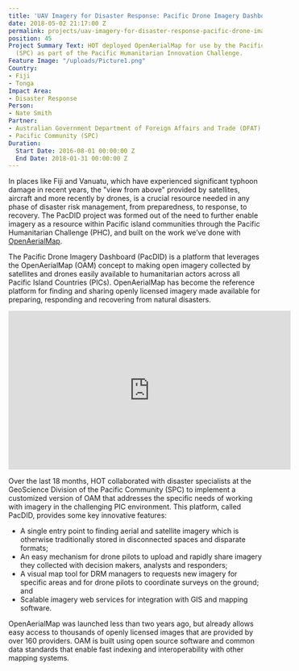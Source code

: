 ```yaml
---
title: 'UAV Imagery for Disaster Response: Pacific Drone Imagery Dashboard (PacDID)'
date: 2018-05-02 21:17:00 Z
permalink: projects/uav-imagery-for-disaster-response-pacific-drone-imagery-dashboard-pacdid
position: 45
Project Summary Text: HOT deployed OpenAerialMap for use by the Pacific Community
  (SPC) as part of the Pacific Humanitarian Innovation Challenge.
Feature Image: "/uploads/Picture1.png"
Country:
- Fiji
- Tonga
Impact Area:
- Disaster Response
Person:
- Nate Smith
Partner:
- Australian Government Department of Foreign Affairs and Trade (DFAT)
- Pacific Community (SPC)
Duration:
  Start Date: 2016-08-01 00:00:00 Z
  End Date: 2018-01-31 00:00:00 Z
---
```


In places like Fiji and Vanuatu, which have experienced significant typhoon damage in recent years, the "view from above" provided by satellites, aircraft and more recently by drones, is a crucial resource needed in any phase of disaster risk management, from preparedness, to response, to recovery. The PacDID project was formed out of the need to further enable imagery as a resource within Pacific island communities through the Pacific Humanitarian Challenge (PHC), and built on the work we’ve done with [OpenAerialMap](http://openaerialmap.org).

The Pacific Drone Imagery Dashboard (PacDID) is a platform that leverages the OpenAerialMap (OAM) concept to making open imagery collected by satellites and drones easily available to humanitarian actors across all Pacific Island Countries (PICs). OpenAerialMap has become the reference platform for finding and sharing openly licensed imagery made available for preparing, responding and recovering from natural disasters.

<iframe width="560" height="315" src="https://www.youtube.com/embed/7xvo5ilpGXU?rel=0" frameborder="0" allow="autoplay; encrypted-media" allowfullscreen></iframe>

Over the last 18 months, HOT collaborated with disaster specialists at the GeoScience Division of the Pacific Community (SPC) to implement a customized version of OAM that addresses the specific needs of working with imagery in the challenging PIC environment. This platform, called PacDID, provides some key innovative features:

* A single entry point to finding aerial and satellite imagery which is otherwise traditionally stored in disconnected spaces and disparate formats;
* An easy mechanism for drone pilots to upload and rapidly share imagery they collected with decision makers, analysts and responders;
* A visual map tool for DRM managers to requests new imagery for specific areas and for drone pilots to coordinate surveys on the ground; and
* Scalable imagery web services for integration with GIS and mapping software.

OpenAerialMap was launched less than two years ago, but already allows easy access to thousands of openly licensed images that are provided by over 160 providers. OAM is built using open source software and common data standards that enable fast indexing and interoperability with other mapping systems.